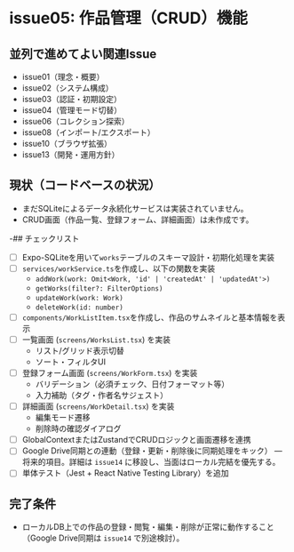 # issue05: 作品管理（CRUD）機能

## 並列で進めてよい関連Issue
- issue01（理念・概要）
- issue02（システム構成）
- issue03（認証・初期設定）
- issue04（管理モード切替）
- issue06（コレクション探索）
- issue08（インポート/エクスポート）
- issue10（ブラウザ拡張）
- issue13（開発・運用方針）

## 現状（コードベースの状況）
- まだSQLiteによるデータ永続化サービスは実装されていません。
- CRUD画面（作品一覧、登録フォーム、詳細画面）は未作成です。

-## チェックリスト
- [ ] Expo-SQLiteを用いて`works`テーブルのスキーマ設計・初期化処理を実装
- [ ] `services/workService.ts`を作成し、以下の関数を実装
  - `addWork(work: Omit<Work, 'id' | 'createdAt' | 'updatedAt'>)`
  - `getWorks(filter?: FilterOptions)`
  - `updateWork(work: Work)`
  - `deleteWork(id: number)`
- [ ] `components/WorkListItem.tsx`を作成し、作品のサムネイルと基本情報を表示
- [ ] 一覧画面 (`screens/WorksList.tsx`) を実装
  - リスト/グリッド表示切替
  - ソート・フィルタUI
- [ ] 登録フォーム画面 (`screens/WorkForm.tsx`) を実装
  - バリデーション（必須チェック、日付フォーマット等）
  - 入力補助（タグ・作者名サジェスト）
- [ ] 詳細画面 (`screens/WorkDetail.tsx`) を実装
  - 編集モード遷移
  - 削除時の確認ダイアログ
- [ ] GlobalContextまたはZustandでCRUDロジックと画面遷移を連携
- [ ] Google Drive同期との連動（登録・更新・削除後に同期処理をキック） — 将来的項目。詳細は `issue14` に移設し、当面はローカル完結を優先する。
- [ ] 単体テスト（Jest + React Native Testing Library）を追加

## 完了条件
- ローカルDB上での作品の登録・閲覧・編集・削除が正常に動作すること（Google Drive同期は `issue14` で別途検討）。
